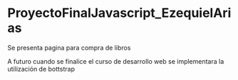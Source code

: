 # ProyectoFinalJavascript_EzequielArias

Se presenta pagina para compra de libros

A futuro cuando se finalice el curso de desarrollo web se implementara la utilización de bottstrap
